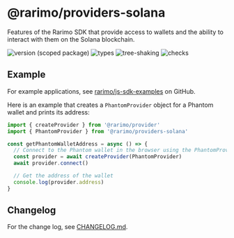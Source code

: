 # @rarimo/providers-solana
Features of the Rarimo SDK that provide access to wallets and the ability to interact with them on the Solana blockchain.

![version (scoped package)](https://badgen.net/npm/v/@rarimo/providers-solana)
![types](https://badgen.net/npm/types/@rarimo/providers-solana)
![tree-shaking](https://badgen.net/bundlephobia/tree-shaking/@rarimo/providers-solana)
![checks](https://badgen.net/github/checks/rarimo/js-sdk/main)

## Example

For example applications, see [rarimo/js-sdk-examples](https://github.com/rarimo/js-sdk-examples/) on GitHub.

Here is an example that creates a `PhantomProvider` object for a Phantom wallet and prints its address:

```js
import { createProvider } from '@rarimo/provider'
import { PhantomProvider } from '@rarimo/providers-solana'

const getPhantomWalletAddress = async () => {
  // Connect to the Phantom wallet in the browser using the PhantomProvider interface to limit bundle size.
  const provider = await createProvider(PhantomProvider)
  await provider.connect()

  // Get the address of the wallet
  console.log(provider.address)
}
```

## Changelog

For the change log, see [CHANGELOG.md](https://github.com/rarimo/js-sdk/blob/main/CHANGELOG.md).
